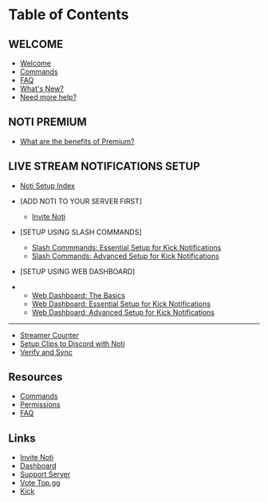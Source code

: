 # Table of Contents

## WELCOME

* [Welcome](README.md)
* [Commands](resources/commands.md)
* [FAQ](resources/faq.md)
* [What's New?](whats-new.md)
* [Need more help?](https://discord.com/invite/xq6F6ZkUte)

## NOTI PREMIUM

* [What are the benefits of Premium?](setup/premium/premium-benefits.md)

## LIVE STREAM NOTIFICATIONS SETUP

* [Noti Setup Index](setup/setup/README.md)

* [ADD NOTI TO YOUR SERVER FIRST]
  * [Invite Noti](setup/invite-noti.md)

* [SETUP USING SLASH COMMANDS]
  * [Slash Commmands: Essential Setup for Kick Notifications](setup/setup/streamer.md)
  * [Slash Commands: Advanced Setup for Kick Notifications](setup/setup/streamer-setup-advanced-slash-commands.md)

* [SETUP USING WEB DASHBOARD]
* 
  * [Web Dashboard: The Basics](setup/dashboard/dashboard.md)
  * [Web Dashboard: Essential Setup for Kick Notifications](setup/dashboard/dashboard-setup-for-kick.md)
  * [Web Dashboard: Advanced Setup for Kick Notifications](setup/dashboard/dashboard-advanced-setup-for-kick.md)
<!--  * [Setup Kick Notifications Using Noti's Dashboard Web Interface](setup/setup/streamer-setup-web-dashboard.md) -->

***

* [Streamer Counter](setup/setup/streamer-counter.md)
* [Setup Clips to Discord with Noti](setup-clips-to-discord-with-noti.md)
* [Verify and Sync](verify-and-sync.md)

## Resources

* [Commands](resources/commands.md)
* [Permissions](resources/permissions.md)
* [FAQ](resources/faq.md)

## Links

* [Invite Noti](https://discord.com/oauth2/authorize?scope=bot%20applications.commands\&client\_id=719310199944642753\&permissions=286085598272)
* [Dashboard](https://notibot.app/)
* [Support Server](https://discord.com/invite/xq6F6ZkUte)
* [Vote Top.gg](https://top.gg/bot/719310199944642753/vote)
* [Kick](https://kick.com/)

